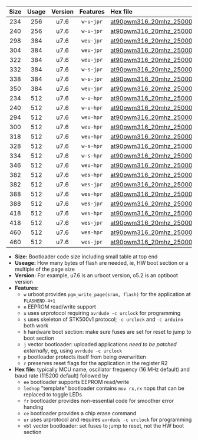 |Size|Usage|Version|Features|Hex file|
|:-:|:-:|:-:|:-:|:--|
|234|256|u7.6|`w-u-jpr`|[at90pwm316_20mhz_250000bps_ur_vbl.hex](https://raw.githubusercontent.com/stefanrueger/urboot/main/at90pwm316_20mhz_250000bps_ur_vbl.hex)|
|240|256|u7.6|`w-u-jpr`|[at90pwm316_20mhz_250000bps_lednop_ur_vbl.hex](https://raw.githubusercontent.com/stefanrueger/urboot/main/at90pwm316_20mhz_250000bps_lednop_ur_vbl.hex)|
|298|384|u7.6|`weu-jpr`|[at90pwm316_20mhz_250000bps_ee_ur_vbl.hex](https://raw.githubusercontent.com/stefanrueger/urboot/main/at90pwm316_20mhz_250000bps_ee_ur_vbl.hex)|
|304|384|u7.6|`weu-jpr`|[at90pwm316_20mhz_250000bps_ee_lednop_ur_vbl.hex](https://raw.githubusercontent.com/stefanrueger/urboot/main/at90pwm316_20mhz_250000bps_ee_lednop_ur_vbl.hex)|
|322|384|u7.6|`weu-jpr`|[at90pwm316_20mhz_250000bps_ee_lednop_fr_ur_vbl.hex](https://raw.githubusercontent.com/stefanrueger/urboot/main/at90pwm316_20mhz_250000bps_ee_lednop_fr_ur_vbl.hex)|
|332|384|u7.6|`w-s-jpr`|[at90pwm316_20mhz_250000bps_vbl.hex](https://raw.githubusercontent.com/stefanrueger/urboot/main/at90pwm316_20mhz_250000bps_vbl.hex)|
|338|384|u7.6|`w-s-jpr`|[at90pwm316_20mhz_250000bps_lednop_vbl.hex](https://raw.githubusercontent.com/stefanrueger/urboot/main/at90pwm316_20mhz_250000bps_lednop_vbl.hex)|
|350|384|u7.6|`weu-jpr`|[at90pwm316_20mhz_250000bps_ee_lednop_fr_ce_ur_vbl.hex](https://raw.githubusercontent.com/stefanrueger/urboot/main/at90pwm316_20mhz_250000bps_ee_lednop_fr_ce_ur_vbl.hex)|
|234|512|u7.6|`w-u-hpr`|[at90pwm316_20mhz_250000bps_ur.hex](https://raw.githubusercontent.com/stefanrueger/urboot/main/at90pwm316_20mhz_250000bps_ur.hex)|
|240|512|u7.6|`w-u-hpr`|[at90pwm316_20mhz_250000bps_lednop_ur.hex](https://raw.githubusercontent.com/stefanrueger/urboot/main/at90pwm316_20mhz_250000bps_lednop_ur.hex)|
|294|512|u7.6|`weu-hpr`|[at90pwm316_20mhz_250000bps_ee_ur.hex](https://raw.githubusercontent.com/stefanrueger/urboot/main/at90pwm316_20mhz_250000bps_ee_ur.hex)|
|300|512|u7.6|`weu-hpr`|[at90pwm316_20mhz_250000bps_ee_lednop_ur.hex](https://raw.githubusercontent.com/stefanrueger/urboot/main/at90pwm316_20mhz_250000bps_ee_lednop_ur.hex)|
|318|512|u7.6|`weu-hpr`|[at90pwm316_20mhz_250000bps_ee_lednop_fr_ur.hex](https://raw.githubusercontent.com/stefanrueger/urboot/main/at90pwm316_20mhz_250000bps_ee_lednop_fr_ur.hex)|
|328|512|u7.6|`w-s-hpr`|[at90pwm316_20mhz_250000bps.hex](https://raw.githubusercontent.com/stefanrueger/urboot/main/at90pwm316_20mhz_250000bps.hex)|
|334|512|u7.6|`w-s-hpr`|[at90pwm316_20mhz_250000bps_lednop.hex](https://raw.githubusercontent.com/stefanrueger/urboot/main/at90pwm316_20mhz_250000bps_lednop.hex)|
|346|512|u7.6|`weu-hpr`|[at90pwm316_20mhz_250000bps_ee_lednop_fr_ce_ur.hex](https://raw.githubusercontent.com/stefanrueger/urboot/main/at90pwm316_20mhz_250000bps_ee_lednop_fr_ce_ur.hex)|
|382|512|u7.6|`wes-hpr`|[at90pwm316_20mhz_250000bps_ee.hex](https://raw.githubusercontent.com/stefanrueger/urboot/main/at90pwm316_20mhz_250000bps_ee.hex)|
|382|512|u7.6|`wes-jpr`|[at90pwm316_20mhz_250000bps_ee_vbl.hex](https://raw.githubusercontent.com/stefanrueger/urboot/main/at90pwm316_20mhz_250000bps_ee_vbl.hex)|
|388|512|u7.6|`wes-hpr`|[at90pwm316_20mhz_250000bps_ee_lednop.hex](https://raw.githubusercontent.com/stefanrueger/urboot/main/at90pwm316_20mhz_250000bps_ee_lednop.hex)|
|388|512|u7.6|`wes-jpr`|[at90pwm316_20mhz_250000bps_ee_lednop_vbl.hex](https://raw.githubusercontent.com/stefanrueger/urboot/main/at90pwm316_20mhz_250000bps_ee_lednop_vbl.hex)|
|418|512|u7.6|`wes-hpr`|[at90pwm316_20mhz_250000bps_ee_lednop_fr.hex](https://raw.githubusercontent.com/stefanrueger/urboot/main/at90pwm316_20mhz_250000bps_ee_lednop_fr.hex)|
|418|512|u7.6|`wes-jpr`|[at90pwm316_20mhz_250000bps_ee_lednop_fr_vbl.hex](https://raw.githubusercontent.com/stefanrueger/urboot/main/at90pwm316_20mhz_250000bps_ee_lednop_fr_vbl.hex)|
|460|512|u7.6|`wes-hpr`|[at90pwm316_20mhz_250000bps_ee_lednop_fr_ce.hex](https://raw.githubusercontent.com/stefanrueger/urboot/main/at90pwm316_20mhz_250000bps_ee_lednop_fr_ce.hex)|
|460|512|u7.6|`wes-jpr`|[at90pwm316_20mhz_250000bps_ee_lednop_fr_ce_vbl.hex](https://raw.githubusercontent.com/stefanrueger/urboot/main/at90pwm316_20mhz_250000bps_ee_lednop_fr_ce_vbl.hex)|

- **Size:** Bootloader code size including small table at top end
- **Useage:** How many bytes of flash are needed, ie, HW boot section or a multiple of the page size
- **Version:** For example, u7.6 is an urboot version, o5.2 is an optiboot version
- **Features:**
  + `w` urboot provides `pgm_write_page(sram, flash)` for the application at `FLASHEND-4+1`
  + `e` EEPROM read/write support
  + `u` uses urprotocol requiring `avrdude -c urclock` for programming
  + `s` uses skeleton of STK500v1 protocol; `-c urclock` and `-c arduino` both work
  + `h` hardware boot section: make sure fuses are set for reset to jump to boot section
  + `j` vector bootloader: uploaded applications *need to be patched externally*, eg, using `avrdude -c urclock`
  + `p` bootloader protects itself from being overwritten
  + `r` preserves reset flags for the application in the register R2
- **Hex file:** typically MCU name, oscillator frequency (16 MHz default) and baud rate (115200 default) followed by
  + `ee` bootloader supports EEPROM read/write
  + `lednop` "template" bootloader contains `mov rx,rx` nops that can be replaced to toggle LEDs
  + `fr` bootloader provides non-essential code for smoother error handing
  + `ce` bootloader provides a chip erase command
  + `ur` uses urprotocol and requires `avrdude -c urclock` for programming
  + `vbl` vector bootloader: set fuses to jump to reset, not the HW boot section
